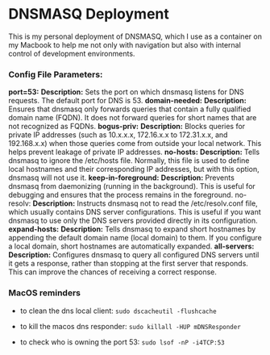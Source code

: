 # DNSMASQ Deployment
This is my personal deployment of DNSMASQ, which I use as a container on my Macbook to help me not only with navigation but also with internal control of development environments.

### Config File Parameters:
**port=53:**
**Description:** Sets the port on which dnsmasq listens for DNS requests. The default port for DNS is 53.
**domain-needed:**
**Description:** Ensures that dnsmasq only forwards queries that contain a fully qualified domain name (FQDN). It does not forward queries for short names that are not recognized as FQDNs.
**bogus-priv:**
**Description:** Blocks queries for private IP addresses (such as 10.x.x.x, 172.16.x.x to 172.31.x.x, and 192.168.x.x) when those queries come from outside your local network. This helps prevent leakage of private IP addresses.
**no-hosts:**
**Description:** Tells dnsmasq to ignore the /etc/hosts file. Normally, this file is used to define local hostnames and their corresponding IP addresses, but with this option, dnsmasq will not use it.
**keep-in-foreground:**
**Description:** Prevents dnsmasq from daemonizing (running in the background). This is useful for debugging and ensures that the process remains in the foreground.
no-resolv:
**Description:** Instructs dnsmasq not to read the /etc/resolv.conf file, which usually contains DNS server configurations. This is useful if you want dnsmasq to use only the DNS servers provided directly in its configuration.
**expand-hosts:**
**Description:** Tells dnsmasq to expand short hostnames by appending the default domain name (local domain) to them. If you configure a local domain, short hostnames are automatically expanded.
**all-servers:**
**Description:** Configures dnsmasq to query all configured DNS servers until it gets a response, rather than stopping at the first server that responds. This can improve the chances of receiving a correct response.

### MacOS reminders
- to clean the dns local client:
`sudo dscacheutil -flushcache`

- to kill the macos dns responder:
`sudo killall -HUP mDNSResponder`

- to check who is owning the port 53:
`sudo lsof -nP -i4TCP:53`